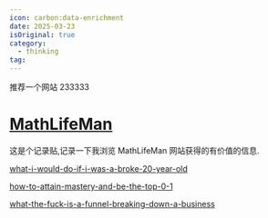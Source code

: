 ```yaml
---
icon: carbon:data-enrichment
date: 2025-03-23
isOriginal: true
category:
  - thinking
tag:
---
```


推荐一个网站 233333

<!-- more -->

# [MathLifeMan](https://lifemathmoney.com/)

这是个记录贴,记录一下我浏览 MathLifeMan 网站获得的有价值的信息.

[what-i-would-do-if-i-was-a-broke-20-year-old](https://lifemathmoney.com/what-i-would-do-if-i-was-a-broke-20-year-old/)

[how-to-attain-mastery-and-be-the-top-0-1](https://lifemathmoney.com/how-to-attain-mastery-and-be-the-top-0-1/)

[what-the-fuck-is-a-funnel-breaking-down-a-business](https://lifemathmoney.com/what-the-fuck-is-a-funnel-breaking-down-a-business/)

